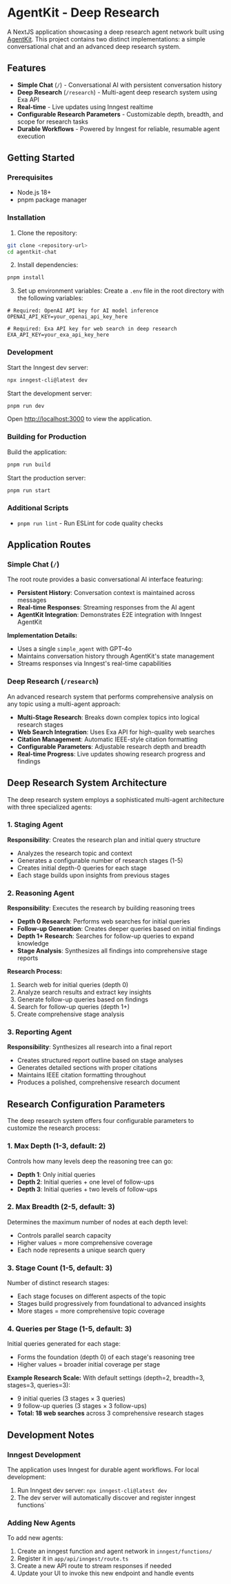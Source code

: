 # AgentKit - Deep Research

A NextJS application showcasing a deep research agent network built using [AgentKit](https://github.com/inngest/agent-kit). This project contains two distinct implementations: a simple conversational chat and an advanced deep research system.

## Features

- **Simple Chat** (`/`) - Conversational AI with persistent conversation history
- **Deep Research** (`/research`) - Multi-agent deep research system using Exa API
- **Real-time** - Live updates using Inngest realtime
- **Configurable Research Parameters** - Customizable depth, breadth, and scope for research tasks
- **Durable Workflows** - Powered by Inngest for reliable, resumable agent execution

## Getting Started

### Prerequisites

- Node.js 18+
- pnpm package manager

### Installation

1. Clone the repository:

```bash
git clone <repository-url>
cd agentkit-chat
```

2. Install dependencies:

```bash
pnpm install
```

3. Set up environment variables:
   Create a `.env` file in the root directory with the following variables:

```env
# Required: OpenAI API key for AI model inference
OPENAI_API_KEY=your_openai_api_key_here

# Required: Exa API key for web search in deep research
EXA_API_KEY=your_exa_api_key_here

```

### Development

Start the Inngest dev server:

```bash
npx inngest-cli@latest dev
```

Start the development server:

```bash
pnpm run dev
```

Open [http://localhost:3000](http://localhost:3000) to view the application.

### Building for Production

Build the application:

```bash
pnpm run build
```

Start the production server:

```bash
pnpm run start
```

### Additional Scripts

- `pnpm run lint` - Run ESLint for code quality checks

## Application Routes

### Simple Chat (`/`)

The root route provides a basic conversational AI interface featuring:

- **Persistent History**: Conversation context is maintained across messages
- **Real-time Responses**: Streaming responses from the AI agent
- **AgentKit Integration**: Demonstrates E2E integration with Inngest AgentKit

**Implementation Details:**

- Uses a single `simple_agent` with GPT-4o
- Maintains conversation history through AgentKit's state management
- Streams responses via Inngest's real-time capabilities

### Deep Research (`/research`)

An advanced research system that performs comprehensive analysis on any topic using a multi-agent approach:

- **Multi-Stage Research**: Breaks down complex topics into logical research stages
- **Web Search Integration**: Uses Exa API for high-quality web searches
- **Citation Management**: Automatic IEEE-style citation formatting
- **Configurable Parameters**: Adjustable research depth and breadth
- **Real-time Progress**: Live updates showing research progress and findings

## Deep Research System Architecture

The deep research system employs a sophisticated multi-agent architecture with three specialized agents:

### 1. Staging Agent

**Responsibility**: Creates the research plan and initial query structure

- Analyzes the research topic and context
- Generates a configurable number of research stages (1-5)
- Creates initial depth-0 queries for each stage
- Each stage builds upon insights from previous stages

### 2. Reasoning Agent

**Responsibility**: Executes the research by building reasoning trees

- **Depth 0 Research**: Performs web searches for initial queries
- **Follow-up Generation**: Creates deeper queries based on initial findings
- **Depth 1+ Research**: Searches for follow-up queries to expand knowledge
- **Stage Analysis**: Synthesizes all findings into comprehensive stage reports

**Research Process:**

1. Search web for initial queries (depth 0)
2. Analyze search results and extract key insights
3. Generate follow-up queries based on findings
4. Search for follow-up queries (depth 1+)
5. Create comprehensive stage analysis

### 3. Reporting Agent

**Responsibility**: Synthesizes all research into a final report

- Creates structured report outline based on stage analyses
- Generates detailed sections with proper citations
- Maintains IEEE citation formatting throughout
- Produces a polished, comprehensive research document

## Research Configuration Parameters

The deep research system offers four configurable parameters to customize the research process:

### 1. Max Depth (1-3, default: 2)

Controls how many levels deep the reasoning tree can go:

- **Depth 1**: Only initial queries
- **Depth 2**: Initial queries + one level of follow-ups
- **Depth 3**: Initial queries + two levels of follow-ups

### 2. Max Breadth (2-5, default: 3)

Determines the maximum number of nodes at each depth level:

- Controls parallel search capacity
- Higher values = more comprehensive coverage
- Each node represents a unique search query

### 3. Stage Count (1-5, default: 3)

Number of distinct research stages:

- Each stage focuses on different aspects of the topic
- Stages build progressively from foundational to advanced insights
- More stages = more comprehensive topic coverage

### 4. Queries per Stage (1-5, default: 3)

Initial queries generated for each stage:

- Forms the foundation (depth 0) of each stage's reasoning tree
- Higher values = broader initial coverage per stage

**Example Research Scale:**
With default settings (depth=2, breadth=3, stages=3, queries=3):

- 9 initial queries (3 stages × 3 queries)
- 9 follow-up queries (3 stages × 3 follow-ups)
- **Total: 18 web searches** across 3 comprehensive research stages

## Development Notes

### Inngest Development

The application uses Inngest for durable agent workflows. For local development:

1. Run Inngest dev server: `npx inngest-cli@latest dev`
2. The dev server will automatically discover and register inngest functions`

### Adding New Agents

To add new agents:

1. Create an inngest function and agent network in `inngest/functions/`
2. Register it in `app/api/inngest/route.ts`
3. Create a new API route to stream responses if needed
4. Update your UI to invoke this new endpoint and handle events
